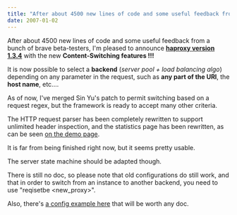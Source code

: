 ```yaml
---
title: "After about 4500 new lines of code and some useful feedback from a bunch of brave beta-testers, I'm pleased to announce haproxy version 1.3.4 with the new Conte"
date: 2007-01-02
---
```

After about 4500 new lines of code and some useful feedback from a bunch of brave beta-testers, I'm pleased to announce **[haproxy version 1.3.4](download/1.3/src/)** with the new **Content-Switching features !!!**

It is now possible to select a **backend** (_server pool + load balancing algo_) depending on any parameter in the request, such as **any part of the URI**, the **host name**, etc....

As of now, I've merged Sin Yu's patch to permit switching based on a request regex, but the framework is ready to accept many other criteria.

The HTTP request parser has been completely rewritten to support unlimited header inspection, and the statistics page has been rewritten, as can be seen [on the demo page](http://demo.haproxy.org/).

It is far from being finished right now, but it seems pretty usable.

The server state machine should be adapted though.

There is still no doc, so please note that old configurations do still work, and that in order to switch from an instance to another backend, you need to use "reqisetbe <regex> <new\_proxy>".

Also, there's [a config example here](download/1.3/test/) that will be worth any doc.
